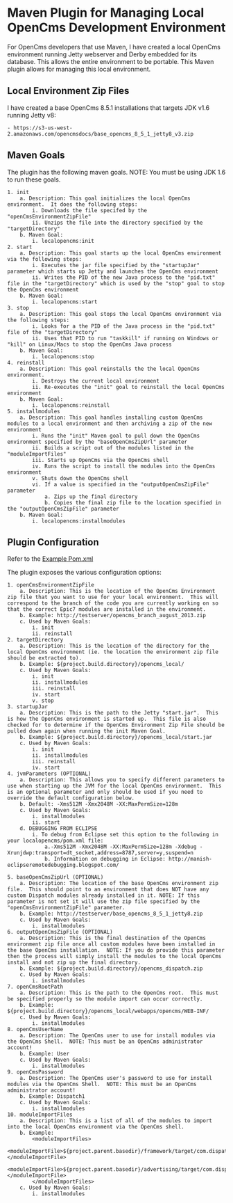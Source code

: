 Maven Plugin for Managing Local OpenCms Development Environment
=======================

For OpenCms developers that use Maven, I have created a local OpenCms environment running Jetty webserver and Derby embedded for its database.  This allows the entire environment to be portable.  This Maven plugin allows for managing this local environment.

Local Environment Zip Files
---------------------------

I have created a base OpenCms 8.5.1 installations that targets JDK v1.6 running Jetty v8: 
	
	- https://s3-us-west-2.amazonaws.com/opencmsdocs/base_opencms_8_5_1_jetty8_v3.zip
	
Maven Goals
-----------
The plugin has the following maven goals.  NOTE: You must be using JDK 1.6 to run these goals.

	1. init
		a. Description: This goal initializes the local OpenCms environment.  It does the following steps:
			i. Downloads the file specifed by the "openCmsEnvironmentZipFile"
			ii. Unzips the file into the directory specified by the "targetDirectory"
		b. Maven Goal:
			i. localopencms:init
	2. start
		a. Description: This goal starts up the local OpenCms environment via the following steps:
			i. Executes the jar file specified by the "startupJar" parameter which starts up Jetty and launches the OpenCms environment
			ii. Writes the PID of the new Java process to the "pid.txt" file in the "targetDirectory" which is used by the "stop" goal to stop the OpenCms environment
		b. Maven Goal:
			i. localopencms:start
	3. stop
		a. Description: This goal stops the local OpenCms environment via the following steps:
			i. Looks for a the PID of the Java process in the "pid.txt" file of the "targetDirectory"
			ii. Uses that PID to run "taskkill" if running on Windows or "kill" on Linux/Macs to stop the OpenCms Java process
		b. Maven Goal:
			i. localopencms:stop
	4. reinstall
		a. Description: This goal reinstalls the the local OpenCms environment.
			i. Destroys the current local environment
			ii. Re-executes the "init" goal to reinstall the local OpenCms environment
		b. Maven Goal:
			i. localopencms:reinstall
	5. installmodules
		a. Description: This goal handles installing custom OpenCms modules to a local environment and then archiving a zip of the new environment
			i. Runs the "init" Maven goal to pull down the OpenCms environment specified by the "baseOpenCmsZipUrl" parameter
			ii. Builds a script out of the modules listed in the "moduleImportFiles"
			iii. Starts up OpenCms via the OpenCms shell
			iv. Runs the script to install the modules into the OpenCms environment
			v. Shuts down the OpenCms shell
			vi. If a value is specified in the "outputOpenCmsZipFile" parameter
				a. Zips up the final directory
				b. Copies the final zip file to the location specified in the "outputOpenCmsZipFile" parameter
		b. Maven Goal:
			i. localopencms:installmodules

Plugin Configuration
--------------------

Refer to the [Example Pom.xml](pom_example.xml)

The plugin exposes the various configuration options:

	1. openCmsEnvironmentZipFile
		a. Description: This is the location of the OpenCms Environment zip file that you want to use for your local environment.  This will correspond to the branch of the code you are currently working on so that the correct Epic7 modules are installed in the environment.
		b. Example: http://testserver/opencms_branch_august_2013.zip
		c. Used by Maven Goals:
			i. init
			ii. reinstall
	2. targetDirectory
		a. Description:	This is the location of the directory for the local OpenCms environment (ie. the location the environment zip file should be extracted to). 
		b. Example: ${project.build.directory}/opencms_local/
		c. Used by Maven Goals:
			i. init
			ii. installmodules
			iii. reinstall
			iv. start
			v. stop
	3. startupJar
		a. Description:	This is the path to the Jetty "start.jar".  This is how the OpenCms environment is started up.  This file is also checked for to determine if the OpenCms Environment Zip File should be pulled down again when running the init Maven Goal. 
		b. Example: ${project.build.directory}/opencms_local/start.jar
		c. Used by Maven Goals:
			i. init
			ii. installmodules
			iii. reinstall
			iv. start
	4. jvmParameters (OPTIONAL)
		a. Description:	This allows you to specify different parameters to use when starting up the JVM for the local OpenCms environment.  This is an optional parameter and only should be used if you need to override the default configuration below.
		b. Default: -Xms512M -Xmx2048M -XX:MaxPermSize=128m
		c. Used by Maven Goals:
			i. installmodules
			ii. start
		d. DEBUGGING FROM ECLIPSE
			i. To debug from Eclipse set this option to the following in your localopencms/pom.xml file:
				a.​​-Xms512M -Xmx2048M -XX:MaxPermSize=128m -Xdebug -Xrunjdwp:transport=dt_socket,address=8787,server=y,suspend=n
				b. Information on debugging in Eclipse:	​http://manish-eclipseremotedebugging.blogspot.com/​
	​
	5. baseOpenCmsZipUrl (OPTIONAL)
		a. Description: The location of the base OpenCms environment zip file.  This should point to an environment that does NOT have any custom Dispatch modules already installed in it. NOTE: If this parameter is not set it will use the zip file specified by the "openCmsEnvironmentZipFile" parameter.
		b. Example: http://testserver/base_opencms_8_5_1_jetty8.zip
		c. Used by Maven Goals:
			i. installmodules
	6. outputOpenCmsZipFile (OPTIONAL)
		a. Description:	This is the final destination of the OpenCms environment zip file once all custom modules have been installed in the base OpenCms installation.  NOTE: If you do provide this parameter then the process will simply install the modules to the local OpenCms install and not zip up the final directory.
		b. Example: ${project.build.directory}/opencms_dispatch.zip
		c. Used by Maven Goals:
			i. installmodules
	7. openCmsRootPath
		a. Description:	This is the path to the OpenCms root.  This must be specified properly so the module import can occur correctly.
		b. Example: ${project.build.directory}/opencms_local/webapps/opencms/WEB-INF/
		c. Used by Maven Goals:
			i. installmodules
	8. openCmsUserName
		a. Description:	The OpenCms user to use for install modules via the OpenCms Shell.  NOTE: This must be an OpenCms administrator account!
		b. Example: User
		c. Used by Maven Goals:
			i. installmodules
	9. openCmsPassword
		a. Description:	The OpenCms user's password to use for install modules via the OpenCms Shell.  NOTE: This must be an OpenCms administrator account!
		b. Example: Dispatch1
		c. Used by Maven Goals:
			i. installmodules
	10. moduleImportFiles 
		a. Description: This is a list of all of the modules to import into the local OpenCms environment via the OpenCms shell.
		b. Example:
			<moduleImportFiles>
			      <moduleImportFile>${project.parent.basedir}/framework/target/com.dispatch.framework${opencmsModuleSuffix}</moduleImportFile>
			      <moduleImportFile>${project.parent.basedir}/advertising/target/com.dispatch.advertising${opencmsModuleSuffix}</moduleImportFile>
			</moduleImportFiles> 
		c. Used by Maven Goals:
			i. installmodules
